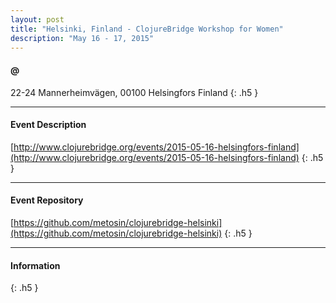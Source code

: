 ```yaml
---
layout: post
title: "Helsinki, Finland - ClojureBridge Workshop for Women"
description: "May 16 - 17, 2015"
---
```


#### @

22-24 Mannerheimvägen, 00100 Helsingfors Finland
{: .h5 }

---

#### Event Description

[http://www.clojurebridge.org/events/2015-05-16-helsingfors-finland](http://www.clojurebridge.org/events/2015-05-16-helsingfors-finland)
{: .h5 }

---

#### Event Repository

[https://github.com/metosin/clojurebridge-helsinki](https://github.com/metosin/clojurebridge-helsinki)
{: .h5 }

---

#### Information

{: .h5 }